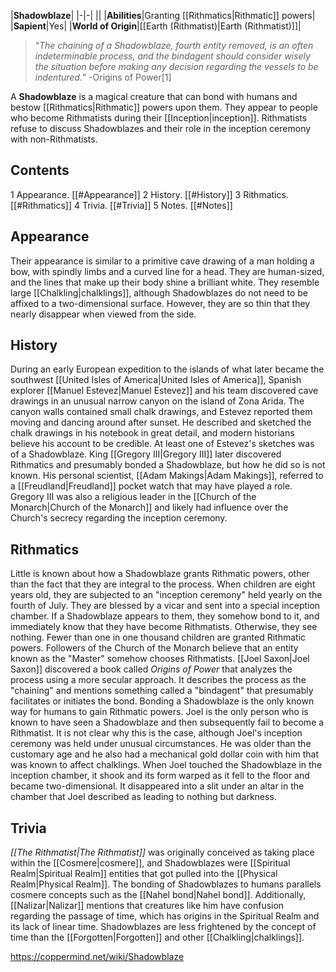 |**Shadowblaze**|
|-|-|
||
|**Abilities**|Granting [[Rithmatics\|Rithmatic]] powers|
|**Sapient**|Yes|
|**World of Origin**|[[Earth (Rithmatist)\|Earth (Rithmatist)]]|

>“*The chaining of a Shadowblaze, fourth entity removed, is an often indeterminable process, and the bindagent should consider wisely the situation before making any decision regarding the vessels to be indentured.*”
\-Origins of Power[1]


A **Shadowblaze** is a magical creature that can bond with humans and bestow [[Rithmatics\|Rithmatic]] powers upon them. They appear to people who become Rithmatists during their [[Inception\|inception]]. Rithmatists refuse to discuss Shadowblazes and their role in the inception ceremony with non-Rithmatists.

## Contents

1 Appearance. [[#Appearance]] 
2 History. [[#History]] 
3 Rithmatics. [[#Rithmatics]] 
4 Trivia. [[#Trivia]] 
5 Notes. [[#Notes]] 


## Appearance
Their appearance is similar to a primitive cave drawing of a man holding a bow, with spindly limbs and a curved line for a head. They are human-sized, and the lines that make up their body shine a brilliant white. They resemble large [[Chalkling\|chalklings]], although Shadowblazes do not need to be affixed to a two-dimensional surface. However, they are so thin that they nearly disappear when viewed from the side.

## History
During an early European expedition to the islands of what later became the southwest [[United Isles of America\|United Isles of America]], Spanish explorer [[Manuel Estevez\|Manuel Estevez]] and his team discovered cave drawings in an unusual narrow canyon on the island of Zona Arida. The canyon walls contained small chalk drawings, and Estevez reported them moving and dancing around after sunset. He described and sketched the chalk drawings in his notebook in great detail, and modern historians believe his account to be credible. At least one of Estevez's sketches was of a Shadowblaze.
King [[Gregory III\|Gregory III]] later discovered Rithmatics and presumably bonded a Shadowblaze, but how he did so is not known. His personal scientist, [[Adam Makings\|Adam Makings]], referred to a [[Freudland\|Freudland]] pocket watch that may have played a role. Gregory III was also a religious leader in the [[Church of the Monarch\|Church of the Monarch]] and likely had influence over the Church's secrecy regarding the inception ceremony.

## Rithmatics
Little is known about how a Shadowblaze grants Rithmatic powers, other than the fact that they are integral to the process. When children are eight years old, they are subjected to an "inception ceremony" held yearly on the fourth of July. They are blessed by a vicar and sent into a special inception chamber. If a Shadowblaze appears to them, they somehow bond to it, and immediately know that they have become Rithmatists. Otherwise, they see nothing. Fewer than one in one thousand children are granted Rithmatic powers. Followers of the Church of the Monarch believe that an entity known as the "Master" somehow chooses Rithmatists. [[Joel Saxon\|Joel Saxon]] discovered a book called *Origins of Power* that analyzes the process using a more secular approach. It describes the process as the "chaining" and mentions something called a "bindagent" that presumably facilitates or initiates the bond. Bonding a Shadowblaze is the only known way for humans to gain Rithmatic powers.
Joel is the only person who is known to have seen a Shadowblaze and then subsequently fail to become a Rithmatist. It is not clear why this is the case, although Joel's inception ceremony was held under unusual circumstances. He was older than the customary age and he also had a mechanical gold dollar coin with him that was known to affect chalklings. When Joel touched the Shadowblaze in the inception chamber, it shook and its form warped as it fell to the floor and became two-dimensional. It disappeared into a slit under an altar in the chamber that Joel described as leading to nothing but darkness.

## Trivia
*[[The Rithmatist\|The Rithmatist]]* was originally conceived as taking place within the [[Cosmere\|cosmere]], and Shadowblazes were [[Spiritual Realm\|Spiritual Realm]] entities that got pulled into the [[Physical Realm\|Physical Realm]]. The bonding of Shadowblazes to humans parallels cosmere concepts such as the [[Nahel bond\|Nahel bond]]. Additionally, [[Nalizar\|Nalizar]] mentions that creatures like him have confusion regarding the passage of time, which has origins in the Spiritual Realm and its lack of linear time. Shadowblazes are less frightened by the concept of time than the [[Forgotten\|Forgotten]] and other [[Chalkling\|chalklings]].


https://coppermind.net/wiki/Shadowblaze